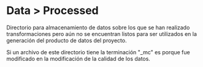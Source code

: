 # Data > Processed

Directorio para almacenamiento de datos sobre los que se han realizado transformaciones pero aún no se encuentran listos para ser utilizados en la generación del producto de datos del proyecto.

Si un archivo de este directorio tiene la terminación "_mc" es porque fue modificado en la modificación de la calidad de los datos.
